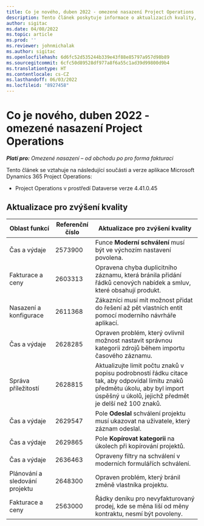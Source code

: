 ```yaml
---
title: Co je nového, duben 2022 - omezené nasazení Project Operations
description: Tento článek poskytuje informace o aktualizacích kvality, které jsou k dispozici ve verzi Microsoft Dynamics 365 Project Operations z dubna 2022 pro omezené nasazení.
author: sigitac
ms.date: 04/08/2022
ms.topic: article
ms.prod: ''
ms.reviewer: johnmichalak
ms.author: sigitac
ms.openlocfilehash: 6d6fc52d535244b339e43f88e85797a957d98b89
ms.sourcegitcommit: 6cfc50d89528df977a8f6a55c1ad39d99800d9b4
ms.translationtype: HT
ms.contentlocale: cs-CZ
ms.lasthandoff: 06/03/2022
ms.locfileid: "8927458"
---
```

# <a name="whats-new-april-2022---project-operations-lite-deployment"></a>Co je nového, duben 2022 - omezené nasazení Project Operations

_**Platí pro:** Omezené nasazení – od obchodu po pro forma fakturaci_

Tento článek se vztahuje na následující součásti a verze aplikace Microsoft Dynamics 365 Project Operations:

- Project Operations v prostředí Dataverse verze 4.41.0.45

## <a name="quality-updates"></a>Aktualizace pro zvýšení kvality

| Oblast funkcí | Referenční číslo | Aktualizace pro zvýšení kvality |
| --- | --- | --- |
| Čas a výdaje | 2573900 | Funce **Moderní schválení** musí být ve výchozím nastavení povolena. |
| Fakturace a ceny | 2603313 | Opravena chyba duplicitního záznamu, která bránila přidání řádků cenových nabídek a smluv, které obsahují produkt. |
| Nasazení a konfigurace | 2611368 | Zákazníci musí mít možnost přidat do řešení až pět vlastních entit pomocí moderního návrháře aplikací. |
| Čas a výdaje | 2628285 | Opraven problém, který ovlivnil možnost nastavit správnou kategorii zdrojů během importu časového záznamu. |
| Správa příležitostí| 2628815 | Aktualizujte limit počtu znaků v popisu podrobností řádku citace tak, aby odpovídal limitu znaků předmětu úkolu, aby byl import úspěšný u úkolů, jejichž předmět je delší než 100 znaků. |
| Čas a výdaje| 2629547 | Pole **Odeslal** schválení projektu musí ukazovat na uživatele, který záznam odeslal. |
| Čas a výdaje| 2629865 | Pole **Kopírovat kategorii** na úkolech při kopírování projektů. |
| Čas a výdaje| 2636463 | Opraveny filtry na schválení v moderních formulářích schválení. |
| Plánování a sledování projektu | 2648300 | Opraven problém, který bránil změně vlastníka projektu. |
| Fakturace a ceny | 2563000 | Řádky deníku pro nevyfakturovaný prodej, kde se měna liší od měny kontraktu, nesmí být povoleny. |
